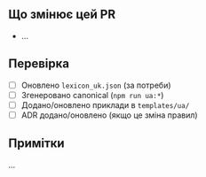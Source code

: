 ## Що змінює цей PR
- …

## Перевірка
- [ ] Оновлено `lexicon_uk.json` (за потреби)
- [ ] Згенеровано canonical (`npm run ua:*`)
- [ ] Додано/оновлено приклади в `templates/ua/`
- [ ] ADR додано/оновлено (якщо це зміна правил)

## Примітки
…